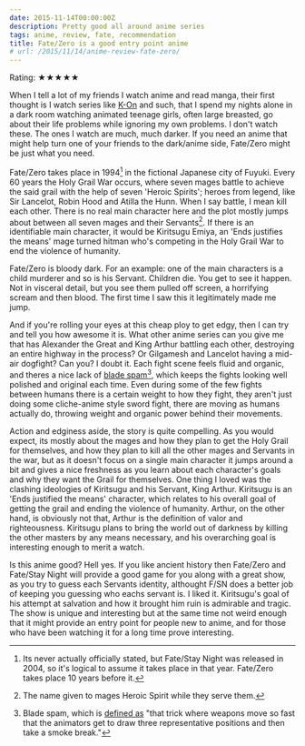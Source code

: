 ```yaml
---
date: 2015-11-14T00:00:00Z
description: Pretty good all around anime series
tags: anime, review, fate, recommendation
title: Fate/Zero is a good entry point anime
# url: /2015/11/14/anime-review-fate-zero/
---
```


Rating: ★★★★★

When I tell a lot of my friends I watch anime and read manga, their first thought is I watch series like [K-On](http://myanimelist.net/anime/5680/K-On) and such, that I spend my nights alone in a dark room watching animated teenage girls, often large breasted, go about their life problems while ignoring my own problems. I don't watch these. The ones I watch are much, much darker. If you need an anime that might help turn one of your friends to the dark/anime side, Fate/Zero might be just what you need.

Fate/Zero takes place in 1994[^1] in the fictional Japanese city of Fuyuki. Every 60 years the Holy Grail War occurs, where seven mages battle to achieve the said grail with the help of seven 'Heroic Spirits'; heroes from legend, like Sir Lancelot, Robin Hood and Atilla the Hunn. When I say battle, I mean kill each other. There is no real main character here and the plot mostly jumps about between all seven mages and their Servants[^2]. If there is an identifiable main character, it would be Kiritsugu Emiya, an 'Ends justifies the means' mage turned hitman who's competing in the Holy Grail War to end the violence of humanity.

Fate/Zero is bloody dark. For an example: one of the main characters is a child murderer and so is his Servant. Children die. You get to see it happen. Not in visceral detail, but you see them pulled off screen, a horrifying scream and then blood. The first time I saw this it legitimately made me jump. 

And if you're rolling your eyes at this cheap ploy to get edgy, then I can try and tell you how awesome it is. What other anime series can you give me that has Alexander the Great and King Arthur battling each other, destroying an entire highway in the process? Or Gilgamesh and Lancelot having a mid-air dogfight? Can you? I doubt it. Each fight scene feels fluid and organic, and theres a nice lack of [blade spam](http://tvtropes.org/pmwiki/pmwiki.php/Main/BladeSpam)[^3], which keeps the fights looking well polished and original each time. Even during some of the few fights between humans there is a certain weight to how they fight, they aren't just doing some cliche-anime style sword fight, there are moving as humans actually do, throwing weight and organic power behind their movements.

Action and edginess aside, the story is quite compelling. As you would expect, its mostly about the mages and how they plan to get the Holy Grail for themselves, and how they plan to kill all the other mages and Servants in the war, but as it doesn't focus on a single main character it jumps around a bit and gives a nice freshness as you learn about each character's goals and why they want the Grail for themselves. One thing I loved was the clashing ideologies of Kiritsugu and his Servant, King Arthur. Kiritsugu is an 'Ends justified the means' character, which relates to his overall goal of getting the grail and ending the violence of humanity. Arthur, on the other hand, is obviously not that, Arthur is the definition of valor and righteousness. Kiritsugu plans to bring the world out of darkness by killing the other masters by any means necessary, and his overarching goal is interesting enough to merit a watch.

Is this anime good? Hell yes. If you like ancient history then Fate/Zero and Fate/Stay Night will provide a good game for you along with a great show, as you try to guess each Servants identity, althought F/SN does a better job of keeping you guessing who eachs servant is. I liked it. Kiritsugu's goal of his attempt at salvation and how it brought him ruin is admirable and tragic. The show is unique and interesting but at the same time not weird enough that it might provide an entry point for people new to anime, and for those who have been watching it for a long time prove interesting.


[^1]: Its never actually officially stated, but Fate/Stay Night was released in 2004, so it's logical to assume it takes place in that year. Fate/Zero takes place 10 years before it.

[^2]: The name given to mages Heroic Spirit while they serve them.

[^3]: Blade spam, which is [defined as](http://www.animenewsnetwork.com/review/parasyte-the-maxim/blu-ray-collection-1/.100387) "that trick where weapons move so fast that the animators get to draw three representative positions and then take a smoke break."